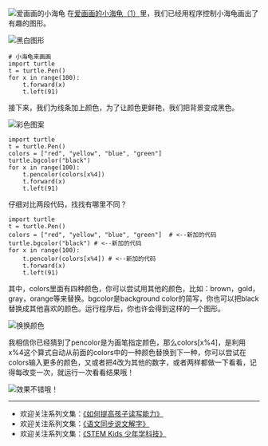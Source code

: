 ![爱画画的小海龟](http://upload-images.jianshu.io/upload_images/275449-6c2fdc121da17db1.png?imageMogr2/auto-orient/strip%7CimageView2/2/w/1240)
在[爱画画的小海龟（1）](http://www.jianshu.com/p/0e02af97c8d7)里，我们已经用程序控制小海龟画出了有趣的图形。

![黑白图形 ](http://upload-images.jianshu.io/upload_images/275449-ff3f51b4826f4a63.gif?imageMogr2/auto-orient/strip)

```
# 小海龟来画画
import turtle                   
t = turtle.Pen()                
for x in range(100):            
    t.forward(x)
    t.left(91)

```

接下来，我们为线条加上颜色，为了让颜色更鲜艳，我们把背景变成黑色。

![彩色图案](http://upload-images.jianshu.io/upload_images/275449-43d59f146fc8ee62.gif?imageMogr2/auto-orient/strip)

```
import turtle
t = turtle.Pen()
colors = ["red", "yellow", "blue", "green"] 
turtle.bgcolor("black") 
for x in range(100):
    t.pencolor(colors[x%4]) 
    t.forward(x)
    t.left(91)
```
仔细对比两段代码，找找有哪里不同？

```
import turtle
t = turtle.Pen()
colors = ["red", "yellow", "blue", "green"]  # <--新加的代码
turtle.bgcolor("black") # <--新加的代码
for x in range(100):
    t.pencolor(colors[x%4]) # <--新加的代码
    t.forward(x)
    t.left(91)
```
其中，colors里面有四种颜色，你可以尝试用其他的颜色，比如：brown，gold，gray，orange等来替换。bgcolor是background color的简写，你也可以把black替换成其他喜欢的颜色。运行程序后，你也许会得到这样的一个图形。

![换换颜色](http://upload-images.jianshu.io/upload_images/275449-dfc30f508beec06e.gif?imageMogr2/auto-orient/strip)

我相信你已经猜到了pencolor是为画笔指定颜色，那么colors[x%4]，是利用x%4这个算式自动从前面的colors中的一种颜色替换到下一种，你可以尝试在colors输入更多的颜色，又或者把4改为其他的数字，或者两样都做一下看看，记得每改变一次，就运行一次看看结果哦！


![效果不错哦！](http://upload-images.jianshu.io/upload_images/275449-53db02ca66e40555.png?imageMogr2/auto-orient/strip%7CimageView2/2/w/1240)

-------
* 欢迎关注系列文集：[《如何提高孩子读写能力》](http://www.jianshu.com/nb/8869173)
* 欢迎关注系列文集：[《语文同步说文解字》](http://www.jianshu.com/notebooks/6718880)
* 欢迎关注系列文集：[《STEM Kids 少年学科技》](http://www.jianshu.com/nb/10476879)
